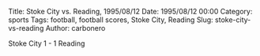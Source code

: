 Title: Stoke City vs. Reading, 1995/08/12
Date: 1995/08/12 00:00
Category: sports
Tags: football, football scores, Stoke City, Reading
Slug: stoke-city-vs-reading
Author: carbonero


Stoke City 1 - 1 Reading
